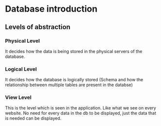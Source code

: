 # Database introduction

## Levels of abstraction

### Physical Level
It decides how the data is being stored in the physical servers of the database.
### Logical Level
It decides how the database is logically stored (Schema and how the relationship between multiple tables are present in the databse)
### View Level
This is the level which is seen in the application. Like what we see on every website. No need for every data in the db to be displayed, just the data that is needed can be displayed.
